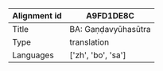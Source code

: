 |Alignment id | A9FD1DE8C
| --- | --- 
|Title | BA: Gaṇḍavyūhasūtra 
|Type | translation
|Languages | ['zh', 'bo', 'sa']